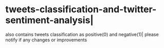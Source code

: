 # tweets-classification-and-twitter-sentiment-analysis|
also contains  tweets classification as positive(0) and negative(1)|
please notify if any changes or improvements
